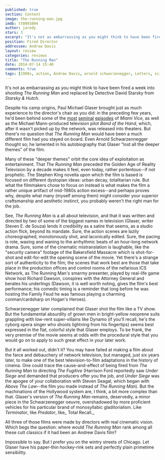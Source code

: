 ```yaml
---
published: true
section: Content
image: the-running-man.jpg
imdb: tt0093894
author: jaredy
stars: 3
excerpt: "It's not as embarrassing as you might think to have been fired a week into shooting The Running Man and replaced by Detective David Starsky from Starsky & Hutch."
position: Fired Director
addressee: Andrew Davis
layout: review
categories: reviews
title: "The Running Man"
date: 2014-07-14 15:40
comments: true
tags: [1980s, action, Andrew Davis, arnold schwarzenegger, Letters, science fiction]
---
```

It's not as embarrassing as you might think to have been fired a week into shooting _The Running Man_ and replaced by Detective David Starsky from _Starsky & Hutch_. 

Despite his camp origins, Paul Michael Glaser brought just as much experience to the director's chair as you did: in the preceding few years, he'd been behind some of the [most][1] [seminal][2] [episodes][3] of _Miami Vice_, as well as the Michael Mann-produced television pilot _Band of the Hand_, which, after it wasn't picked up by the network, was released into theaters. But there's no question that _The Running Man_ would have been a much different film had you stayed on board. Even Arnold Schwarzennegger thought so; he lamented in his autobiography that Glaser "lost all the deeper themes" of the film.

   [1]: http://www.imdb.com/title/tt0647050/
   [2]: http://www.imdb.com/title/tt0647113/
   [3]: http://www.imdb.com/title/tt0647107/

Many of these "deeper themes" orbit the core idea of exploitation as entertainment. That _The Running Man_ preceded the Golden Age of Reality Television by a decade makes it feel, even today, rather portentous--if not prophetic. The Stephen King novella upon which the film is based is focused on different dystopian ideas: urban decay, totalitarian rule. But what the filmmakers chose to focus on instead is what makes the film a rather unique artifact of mid-1980s action excess--and perhaps proves why, despite what many (myself among them) might consider your superior craftsmanship and aesthetic instinct, you probably weren't the right man for the job. 

See, _The Running Man_ is a all about television, and that it was written and directed by two of some of the biggest names in television (Glaser, writer Steven E. de Souza) lends it credibility as a satire that seems, as a studio action flick, beyond its mandate. Sure, the action scenes are lazily choreographed, monotonously shot, and laconically edited. Sure, the pacing is rote, waxing and waning to the arrhythmic beats of an hour-long network drama. Sure, some of the cinematic mistranslation is laughable, like the "security camera" footage of the Bakersfield Massacre which is shot-for-shot and edit-for-edit the opening scene of the movie. Yet there's a strange sort of authenticity to the film; the scenes that work best are those that take place in the production offices and control rooms of the nefarious ICS Network, as The Running Man's smarmy presenter, played by real-life game show host Richard Dawson, conspires with the Attorney General and berates his underlings (Dawson, it is well worth noting, gives the film's best performance; his comedic timing is a reminder that long before he was hosting the Family Feud he was famous playing a charming conman/cardsharp on Hogan's Heroes). 

Schwarzenegger later complained that Glaser shot the film like a TV show. But the fundamental absurdity of grown men in bright-yellow neoprene suits grappling with low-rent super-villains like Dynamo (if you'll recall, he's the cyborg opera singer who shoots lightning from his fingertips) seems best expressed in the flat, colorful style that Glaser employs. To be frank, the very premise of the movie seems at odds with the procedural style that you would go on to apply to such great effect in your later work.

But it all worked out, didn't it? You may have failed at making a film about the farce and debauchery of network television, but managed, just six years later, to make one of the best television-to-film adaptations in the history of cinema. One could trace the cause-and-effect of being fired from _The Running Man_ to directing _The Fugitive_ (Harrison Ford reportedly saw _Under Siege_ and demanded that producers offer you the job, and _Under Siege_ was the apogee of your collaboration with Steven Seagal, which began with _Above The Law_--the film you made instead of _The Running Man_). But the machinations of the Hollywood system are, I think, a bit more complex than that. Glaser's version of _The Running Man_ remains, deservedly, a minor piece in the Schwarzenegger oeuvre, overshadowed by more proficient vehicles for his particular brand of monosyllabic gladitorialism. Like _Terminator_, like _Predator_, like_ Total Recall._

All three of those films were made by directors with real cinematic vision. Which begs the question: where would _The Running Man_ rank among all these cult classics if it had been an Andrew Davis film? 

Impossible to say. But I prefer you on the wintry streets of Chicago. Let Glaser have his paper-thin hockey-rink sets and perfectly plain primetime sensibility.